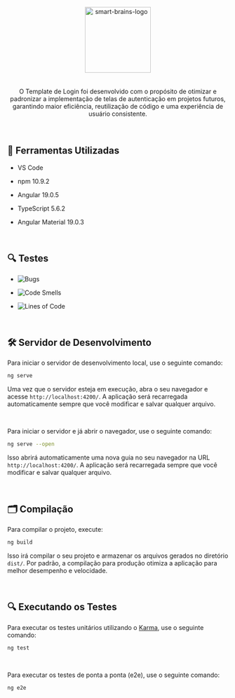 <div align="center"> <br> 
  <img align="center" alt="smart-brains-logo" height="150" width="150" src="https://github.com/user-attachments/assets/a80a0c13-12d8-4255-ae61-768fa7d35b3e" />
</div> <br>  <br> 


<div align="center"> 
  O Template de Login foi desenvolvido com o propósito de otimizar e padronizar a implementação de telas de autenticação em projetos futuros, garantindo maior eficiência, reutilização de código e uma 
  experiência de usuário consistente.
</div> <br> 

 <br> 


 ## 🚀 Ferramentas Utilizadas

* VS Code

* npm 10.9.2

* Angular 19.0.5

* TypeScript 5.6.2

* Angular Material 19.0.3


  <br> 


## 🔍 Testes

* ![Bugs](https://sonarcloud.io/api/project_badges/measure?project=WiseFinances_SmartBrainsWeb&metric=bugs)

* ![Code Smells](https://sonarcloud.io/api/project_badges/measure?project=WiseFinances_SmartBrainsWeb&metric=code_smells)

* ![Lines of Code](https://sonarcloud.io/api/project_badges/measure?project=WiseFinances_SmartBrainsWeb&metric=ncloc)
  

 <br> 


## 🛠 Servidor de Desenvolvimento

Para iniciar o servidor de desenvolvimento local, use o seguinte comando:

```bash
ng serve 
```

Uma vez que o servidor esteja em execução, abra o seu navegador e acesse `http://localhost:4200/`. A aplicação será recarregada automaticamente sempre que você modificar e salvar qualquer arquivo.


<br> 


Para iniciar o servidor e já abrir o navegador, use o seguinte comando:

```bash
ng serve --open
```

Isso abrirá automaticamente uma nova guia no seu navegador na URL `http://localhost:4200/`. A aplicação será recarregada sempre que você modificar e salvar qualquer arquivo.


<br> 


## 🗂 Compilação

Para compilar o projeto, execute:

```bash
ng build
```

Isso irá compilar o seu projeto e armazenar os arquivos gerados no diretório `dist/`. Por padrão, a compilação para produção otimiza a aplicação para melhor desempenho e velocidade.

<br> 

## 🔍 Executando os Testes

Para executar os testes unitários utilizando o [Karma](https://karma-runner.github.io), use o seguinte comando:

```bash
ng test
```

<br> 


Para executar os testes de ponta a ponta (e2e), use o seguinte comando:

```bash
ng e2e
```
